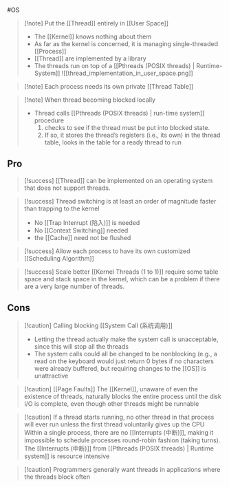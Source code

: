 #OS 
>[!note] Put the [[Thread]] entirely in [[User Space]] 
>- The [[Kernel]] knows nothing about them
>- As far as the kernel is concerned, it is managing single-threaded [[Process]]
>- [[Thread]] are implemented by a library
>- The threads run on top of a [[Pthreads (POSIX threads) | Runtime-System]]
>![[thread_implementation_in_user_space.png]]

>[!note] Each process needs its own private [[Thread Table]]

>[!note] When thread becoming blocked locally
>- Thread calls [[Pthreads (POSIX threads) | run-time system]] procedure
>	1. checks to see if the thread must be put into blocked state. 
>	2. If so, it stores the thread’s registers (i.e., its own) in the thread table, looks in the table for a ready thread to run


## Pro
>[!success] 
>[[Thread]] can be implemented on an operating system that does
not support threads.

>[!success]  Thread switching is at least an order of magnitude faster than trapping to the kernel 
> - No [[Trap Interrupt (陷入)]] is needed
> - No [[Context Switching]] needed
> - the [[Cache]] need not be flushed

>[!success] Allow each process to have its own customized [[Scheduling Algorithm]]

>[!success] Scale better
> [[Kernel Threads (1 to 1)]] require some table space and stack space in the kernel, which can be a problem if there are a very large number of threads.

## Cons
>[!caution] Calling blocking [[System Call (系统调用)]]
> - Letting the thread actually make the system call is unacceptable, since
this will stop all the threads
>- The system calls could all be changed to be nonblocking (e.g., a read on the
keyboard would just return 0 bytes if no characters were already buffered, but requiring changes to the [[OS]] is unattractive

>[!caution] [[Page Faults]]
>The [[Kernel]], unaware of even the existence of threads, naturally blocks
the entire process until the disk I/O is complete, even though other threads might
be runnable

>[!caution]  If a thread starts running, no other thread in that process will ever run unless the first thread voluntarily gives up the CPU
>Within a single process, there are no [[Interrupts (中断)]], making it impossible to schedule processes round-robin fashion (taking turns). The [[Interrupts (中断)]] from [[Pthreads (POSIX threads) | Runtime system]] is resource intensive

>[!caution] Programmers generally want threads in applications where the threads block often
